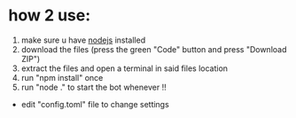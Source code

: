 # how 2 use:  
1. make sure u have [nodejs](https://nodejs.org/en) installed  
2. download the files (press the green "Code" button and press "Download ZIP")  
3. extract the files and open a terminal in said files location  
4. run "npm install" once  
5. run "node ." to start the bot whenever !!  
- edit "config.toml" file to change settings  